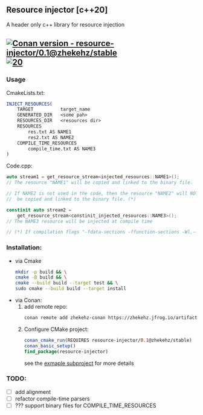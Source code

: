 ## Resource injector [c++20]

A header only c++ library for resource injection

[![Conan version - resource-injector/0.1@zhekehz/stable](https://img.shields.io/badge/Conan_version-resource--injector%2F0.1%40zhekehz%2Fstable-6699cb?logo=conan&logoColor=6699cb)](https://https://zhekehz.jfrog.io/artifactory/api/conan/zhekehz-conan)
[![20](https://img.shields.io/badge/20-red?logo=c%2B%2B)](https://)
---

### Usage

CmakeLists.txt:
```cmake
INJECT_RESOURCES(
    TARGET          target_name
    GENERATED_DIR   <some pah>
    RESOURCES_DIR   <resources dir>
    RESOURCES
        res.txt AS NAME1
        res2.txt AS NAME2
    COMPILE_TIME_RESOURCES
        compile_time.txt AS NAME3
)
```


Code.cpp:
```c++
auto stream1 = get_resource_stream<injected_resources::NAME1>(); 
// The resource "NAME1" will be copied and linked to the binary file.

// If NAME2 is not used in the code, then the resource "NAME2" will NOT 
//  be copied and linked to the binary file. (*)

constinit auto stream2 = 
    get_resource_stream<constinit_injected_resources::NAME3>();
// The NAME3 resource will be injected at compile time

// (*) If compilation flags "-fdata-sections -ffunction-sections -Wl,--gc-sections" are used
```

### Installation:
- via Cmake
    ```bash
    mkdir -p build && \
    cmake -B build && \
    cmake --build build --target test && \
    sudo cmake --build build --target install
    ```
- via Conan:
    1. add remote repo:
        ```bash
        conan remote add zhekehz-conan https://zhekehz.jfrog.io/artifactory/api/conan/zhekehz-conan
        ```
    2. Configure CMake project:
        ```cmake
        conan_cmake_run(REQUIRES resource-injector/0.1@zhekehz/stable)
        conan_basic_setup()
        find_package(resource-injector)
        ```
       see the [exmaple subproject](example) for more details


### TODO:
- [ ] add alignment
- [ ] refactor compile-time parsers 
- [ ] ??? support binary files for COMPILE_TIME_RESOURCES 
